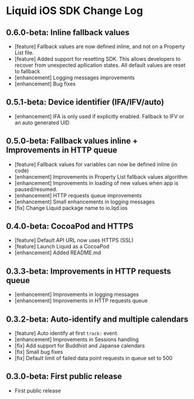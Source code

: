 # Liquid iOS SDK Change Log

## 0.6.0-beta: Inline fallback values

* [feature] Fallback values are now defined inline, and not on a Property List file.
* [feature] Added support for resetting SDK. This allows developers to recover from unexpected apllication states. All default values are reset to fallback
* [enhancement] Logging messages improvements
* [enhancement] Bug fixes


## 0.5.1-beta: Device identifier (IFA/IFV/auto)

* [enhancement] IFA is only used if explicitly enabled. Fallback to IFV or an auto generated UID

## 0.5.0-beta: Fallback values inline + Improvements in HTTP queue

* [feature] Fallback values for variables can now be defined inline (in code)
* [enhancement] Improvements in Property List fallback values algorithm
* [enhancement] Improvements in loading of new values when app is paused/resumed.
* [enhancement] HTTP requests queue improvements
* [enhancement] Small enhancements in logging messages
* [fix] Change Liquid package name to io.lqd.ios

## 0.4.0-beta: CocoaPod and HTTPS

* [feature] Default API URL now uses HTTPS (SSL)
* [feature] Launch Liquid as a CocoaPod
* [enhancement] Added README.md

## 0.3.3-beta: Improvements in HTTP requests queue

* [enhancement] Improvements in logging messages
* [enhancement] Improvements in HTTP requests queue

## 0.3.2-beta: Auto-identify and multiple calendars

* [feature] Auto identify at first `track:` event.
* [enhancement] Improvements in Sessions handling
* [fix] Add support for Buddhist and Japanse calendars
* [fix] Small bug fixes
* [fix] Default limit of failed data point requests in queue set to 500

## 0.3.0-beta: First public release

* First public release
